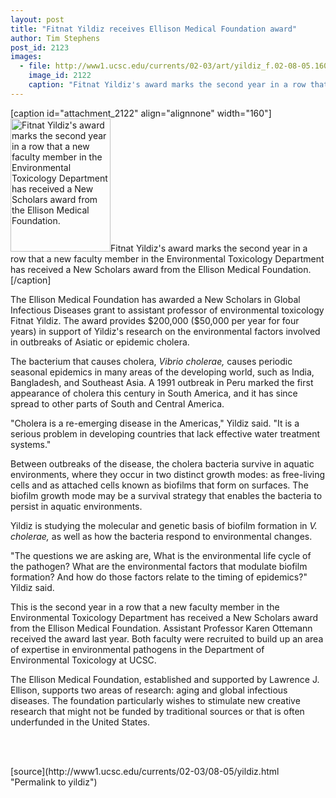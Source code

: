 ```yaml
---
layout: post
title: "Fitnat Yildiz receives Ellison Medical Foundation award"
author: Tim Stephens
post_id: 2123
images:
  - file: http://www1.ucsc.edu/currents/02-03/art/yildiz_f.02-08-05.160.jpg
    image_id: 2122
    caption: "Fitnat Yildiz's award marks the second year in a row that a new faculty member in the Environmental Toxicology Department has received a New Scholars award from the Ellison Medical Foundation."
---
```


[caption id="attachment_2122" align="alignnone" width="160"]<a href="http://localhost/mysite/wp-content/uploads/2002/08/yildiz_f.02-08-05.160.jpg"><img class="size-full wp-image-2122" src="http://localhost/mysite/wp-content/uploads/2002/08/yildiz_f.02-08-05.160.jpg" alt="Fitnat Yildiz's award marks the second year in a row that a new faculty member in the Environmental Toxicology Department has received a New Scholars award from the Ellison Medical Foundation." width="160" height="213" /></a>Fitnat Yildiz's award marks the second year in a row that a new faculty member in the Environmental Toxicology Department has received a New Scholars award from the Ellison Medical Foundation.[/caption]
<p>
  The Ellison Medical Foundation has awarded a New Scholars in Global Infectious Diseases grant to assistant professor of environmental toxicology Fitnat Yildiz. The award provides $200,000 ($50,000 per year for four years) in support of Yildiz's research on the environmental factors involved in outbreaks of Asiatic or epidemic cholera.
</p>
<p>
  The bacterium that causes cholera, <i>Vibrio cholerae,</i> causes periodic seasonal epidemics in many areas of the developing world, such as India, Bangladesh, and Southeast Asia. A 1991 outbreak in Peru marked the first appearance of cholera this century in South America, and it has since spread to other parts of South and Central America.<br>
</p>
<p>
  "Cholera is a re-emerging disease in the Americas," Yildiz said. "It is a serious problem in developing countries that lack effective water treatment systems."<br>
</p>
<p>
  Between outbreaks of the disease, the cholera bacteria survive in aquatic environments, where they occur in two distinct growth modes: as free-living cells and as attached cells known as biofilms that form on surfaces. The biofilm growth mode may be a survival strategy that enables the bacteria to persist in aquatic environments.<br>
</p>
<p>
  Yildiz is studying the molecular and genetic basis of biofilm formation in <i>V. cholerae,</i> as well as how the bacteria respond to environmental changes.<br>
</p>
<p>
  "The questions we are asking are, What is the environmental life cycle of the pathogen? What are the environmental factors that modulate biofilm formation? And how do those factors relate to the timing of epidemics?" Yildiz said.<br>
</p>
<p>
  This is the second year in a row that a new faculty member in the Environmental Toxicology Department has received a New Scholars award from the Ellison Medical Foundation. Assistant Professor Karen Ottemann received the award last year. Both faculty were recruited to build up an area of expertise in environmental pathogens in the Department of Environmental Toxicology at UCSC.<br>
</p>
<p>
  The Ellison Medical Foundation, established and supported by Lawrence J. Ellison, supports two areas of research: aging and global infectious diseases. The foundation particularly wishes to stimulate new creative research that might not be funded by traditional sources or that is often underfunded in the United States.<br>
</p>
<p>
  <br>
  <br>

</p>
<p>

</p>
[source](http://www1.ucsc.edu/currents/02-03/08-05/yildiz.html "Permalink to yildiz")

